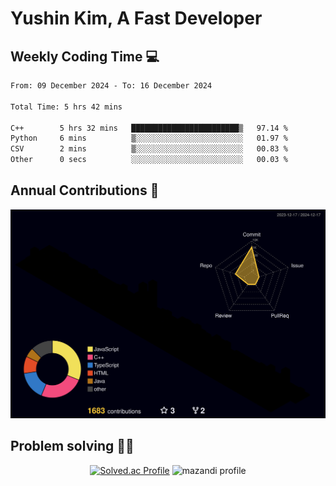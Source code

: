 # Yushin Kim, A Fast Developer

## Weekly Coding Time 💻

<!--START_SECTION:waka-->

```txt
From: 09 December 2024 - To: 16 December 2024

Total Time: 5 hrs 42 mins

C++        5 hrs 32 mins   ████████████████████████▒   97.14 %
Python     6 mins          ▒░░░░░░░░░░░░░░░░░░░░░░░░   01.97 %
CSV        2 mins          ▒░░░░░░░░░░░░░░░░░░░░░░░░   00.83 %
Other      0 secs          ░░░░░░░░░░░░░░░░░░░░░░░░░   00.03 %
```

<!--END_SECTION:waka-->

## Annual Contributions 🏃

![](./profile-3d-contrib/profile-night-rainbow.svg)

## Problem solving 👨‍💻

<div align="center">

[![Solved.ac Profile](http://mazassumnida.wtf/api/v2/generate_badge?boj=kys010306)](https://solved.ac/kys010306)
![mazandi profile](http://mazandi.herokuapp.com/api?handle=kys010306&theme=dark)

</div>
